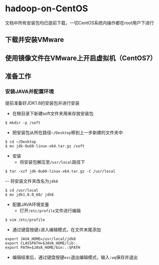 # hadoop-on-CentOS
文档中所有安装包均已提前下载，一切CentOS系统内操作都在root用户下进行

## 下载并安装VMware

## 使用镜像文件在VMware上开启虚拟机（CentOS7）

## 准备工作
### 安装JAVA并配置环境  
提前准备好JDK1.8的安装包并进行安装  

- 在根目录下新建soft文件夹用来存放安装包  
```
$ mkdir -p /soft
```
- 把安装包从所在路径`~/Desktop`移到上一步新建的文件夹中  
```
$ cd ~/Desktop
$ mv jdk-8u60-linux-x64.tar.gz /soft
```
- 安装  
   - 将安装包解压至`/usr/local`路径下
```
$ tar -xzf jdk-8u60-linux-x64.tar.gz -C /usr/local
```
   -- 将安装文件夹改名为`jdk8`
```
$ cd /usr/local
$ mv jdk1.8.0_60/ jdk8
```
- 配置JAVA环境变量
   - 打开`/etc/profile`文件进行编辑
```
$ vim /etc/profile
```
   - 通过键盘按键`i`进入编辑模式，在文件末尾添加
```
export JAVA_HOME=/usr/local/jdk8
export CLASSPATH=$JAVA_HOME/lib:.
export PATH=$JAVA_HOME/bin:.:$PATH
```
   - 编辑结束后，通过键盘按键`esc`退出编辑模式，输入`:wq`保存并退出  
